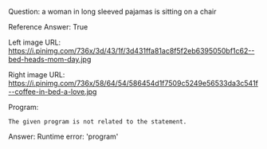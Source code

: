 Question: a woman in long sleeved pajamas is sitting on a chair

Reference Answer: True

Left image URL: https://i.pinimg.com/736x/3d/43/1f/3d431ffa81ac8f5f2eb6395050bf1c62--bed-heads-mom-day.jpg

Right image URL: https://i.pinimg.com/736x/58/64/54/586454d1f7509c5249e56533da3c541f--coffee-in-bed-a-love.jpg

Program:

```
The given program is not related to the statement.
```
Answer: Runtime error: 'program'

